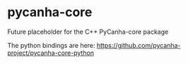 # pycanha-core
Future placeholder for the C++ PyCanha-core package

The python bindings are here: https://github.com/pycanha-project/pycanha-core-python

